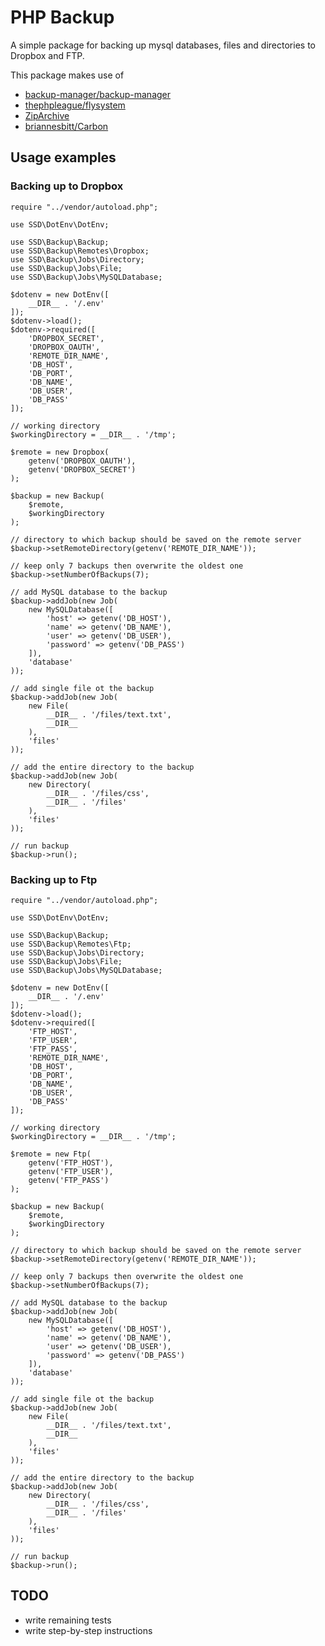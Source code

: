 # PHP Backup

A simple package for backing up mysql databases, files and directories to Dropbox and FTP.

This package makes use of

- [backup-manager/backup-manager](https://github.com/backup-manager/backup-manager)
- [thephpleague/flysystem](https://github.com/thephpleague/flysystem)
- [ZipArchive](http://php.net/manual/en/class.ziparchive.php)
- [briannesbitt/Carbon](https://github.com/briannesbitt/Carbon)

## Usage examples

### Backing up to Dropbox

```
require "../vendor/autoload.php";

use SSD\DotEnv\DotEnv;

use SSD\Backup\Backup;
use SSD\Backup\Remotes\Dropbox;
use SSD\Backup\Jobs\Directory;
use SSD\Backup\Jobs\File;
use SSD\Backup\Jobs\MySQLDatabase;

$dotenv = new DotEnv([
    __DIR__ . '/.env'
]);
$dotenv->load();
$dotenv->required([
    'DROPBOX_SECRET',
    'DROPBOX_OAUTH',
    'REMOTE_DIR_NAME',
    'DB_HOST',
    'DB_PORT',
    'DB_NAME',
    'DB_USER',
    'DB_PASS'
]);

// working directory
$workingDirectory = __DIR__ . '/tmp';

$remote = new Dropbox(
    getenv('DROPBOX_OAUTH'),
    getenv('DROPBOX_SECRET')
);

$backup = new Backup(
    $remote,
    $workingDirectory
);

// directory to which backup should be saved on the remote server
$backup->setRemoteDirectory(getenv('REMOTE_DIR_NAME'));

// keep only 7 backups then overwrite the oldest one
$backup->setNumberOfBackups(7);

// add MySQL database to the backup
$backup->addJob(new Job(
    new MySQLDatabase([
        'host' => getenv('DB_HOST'),
        'name' => getenv('DB_NAME'),
        'user' => getenv('DB_USER'),
        'password' => getenv('DB_PASS')
    ]),
    'database'
));

// add single file ot the backup
$backup->addJob(new Job(
    new File(
        __DIR__ . '/files/text.txt',
        __DIR__
    ),
    'files'
));

// add the entire directory to the backup
$backup->addJob(new Job(
    new Directory(
        __DIR__ . '/files/css',
        __DIR__ . '/files'
    ),
    'files'
));

// run backup
$backup->run();
```

### Backing up to Ftp

```
require "../vendor/autoload.php";

use SSD\DotEnv\DotEnv;

use SSD\Backup\Backup;
use SSD\Backup\Remotes\Ftp;
use SSD\Backup\Jobs\Directory;
use SSD\Backup\Jobs\File;
use SSD\Backup\Jobs\MySQLDatabase;

$dotenv = new DotEnv([
    __DIR__ . '/.env'
]);
$dotenv->load();
$dotenv->required([
    'FTP_HOST',
    'FTP_USER',
    'FTP_PASS',
    'REMOTE_DIR_NAME',
    'DB_HOST',
    'DB_PORT',
    'DB_NAME',
    'DB_USER',
    'DB_PASS'
]);

// working directory
$workingDirectory = __DIR__ . '/tmp';

$remote = new Ftp(
    getenv('FTP_HOST'),
    getenv('FTP_USER'),
    getenv('FTP_PASS')
);

$backup = new Backup(
    $remote,
    $workingDirectory
);

// directory to which backup should be saved on the remote server
$backup->setRemoteDirectory(getenv('REMOTE_DIR_NAME'));

// keep only 7 backups then overwrite the oldest one
$backup->setNumberOfBackups(7);

// add MySQL database to the backup
$backup->addJob(new Job(
    new MySQLDatabase([
        'host' => getenv('DB_HOST'),
        'name' => getenv('DB_NAME'),
        'user' => getenv('DB_USER'),
        'password' => getenv('DB_PASS')
    ]),
    'database'
));

// add single file ot the backup
$backup->addJob(new Job(
    new File(
        __DIR__ . '/files/text.txt',
        __DIR__
    ),
    'files'
));

// add the entire directory to the backup
$backup->addJob(new Job(
    new Directory(
        __DIR__ . '/files/css',
        __DIR__ . '/files'
    ),
    'files'
));

// run backup
$backup->run();
```

## TODO

- write remaining tests
- write step-by-step instructions